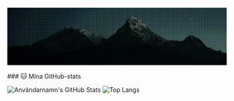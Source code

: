   <p><img src="SCR-20251007-czlk.png" alt="alt README header"></p>
### 🐱 Mina GitHub-stats

![Användarnamn's GitHub Stats](https://github-readme-stats.vercel.app/api?username=SuecoAlto&show_icons=true&theme=radical)
![Top Langs](https://github-readme-stats.vercel.app/api/top-langs/?username=SuecoAlto&layout=compact&theme=vision-friendly-dark)
